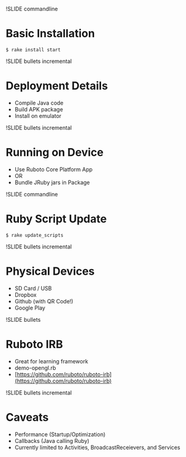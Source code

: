 !SLIDE commandline
# Basic Installation

    $ rake install start

!SLIDE bullets incremental
# Deployment Details

* Compile Java code
* Build APK package
* Install on emulator

!SLIDE bullets incremental
# Running on Device

* Use Ruboto Core Platform App
* OR
* Bundle JRuby jars in Package

!SLIDE commandline
# Ruby Script Update

    $ rake update_scripts

!SLIDE bullets incremental
# Physical Devices
* SD Card / USB
* Dropbox
* Github (with QR Code!)
* Google Play

!SLIDE bullets
# Ruboto IRB

* Great for learning framework
* demo-opengl.rb 
* [https://github.com/ruboto/ruboto-irb](https://github.com/ruboto/ruboto-irb)

!SLIDE bullets incremental
# Caveats

* Performance (Startup/Optimization)
* Callbacks (Java calling Ruby)
* Currently limited to Activities, BroadcastReceievers, and Services